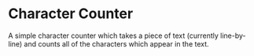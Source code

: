 # Character Counter

A simple character counter which takes a piece of text (currently line-by-line) and counts all of the characters which appear in the text.

